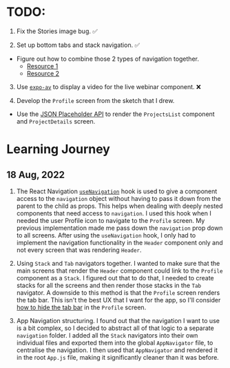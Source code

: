 # TODO:

1. Fix the Stories image bug. ✅

2. Set up bottom tabs and stack navigation. ✅
  - Figure out how to combine those 2 types of navigation together.
    - [Resource 1](https://reactnavigation.org/docs/tab-based-navigation/#a-stack-navigator-for-each-tab)
    - [Resource 2](https://reactnavigation.org/docs/nesting-navigators/)

3. Use [`expo-av`](https://docs.expo.dev/versions/latest/sdk/video/#usage) to display a video for the live webinar component. ❌

4. Develop the `Profile` screen from the sketch that I drew.
  - Use the [JSON Placeholder API](https://jsonplaceholder.typicode.com/) to render the `ProjectsList` component and `ProjectDetails` screen.

# Learning Journey

## 18 Aug, 2022

1. The React Navigation [`useNavigation`](https://reactnavigation.org/docs/use-navigation) hook is used to give a component access to the `navigation` object without having to pass it down from the parent to the child as props. This helps when dealing with deeply nested components that need access to `navigation`.
   I used this hook when I needed the user Profile icon to navigate to the `Profile` screen. My previous implementation made me pass down the `navigation` prop down to all screens. After using the `useNavigation` hook, I only had to implement the navigation functionality in the `Header` component only and not every screen that was rendering `Header`.

2. Using `Stack` and `Tab` navigators together.
   I wanted to make sure that the main screens that render the `Header` component could link to the `Profile` component as a `Stack`. I figured out that to do that, I needed to create stacks for all the screens and then render those stacks in the `Tab` navigator.
   A downside to this method is that the `Profile` screen renders the tab bar. This isn't the best UX that I want for the app, so I'll consider [how to hide the tab bar](https://reactnavigation.org/docs/hiding-tabbar-in-screens) in the `Profile` screen.

3. App Navigation structuring.
   I found out that the navigation I want to use is a bit complex, so I decided to abstract all of that logic to a separate `navigation` folder. I added all the `Stack` navigators into their own individual files and exported them into the global `AppNavigator` file, to centralise the navigation.
   I then used that `AppNavigator` and rendered it in the root `App.js` file, making it significantly cleaner than it was before.
